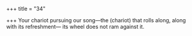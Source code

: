 +++
title = "34"

+++
Your chariot pursuing our song—the (chariot) that rolls along, along  with its refreshment—
its wheel does not ram against it.